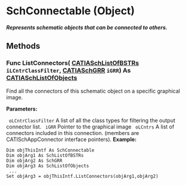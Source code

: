 # SchConnectable (Object)

**_Represents schematic objects that can be connected to others._**

## Methods

### Func **ListConnectors**( [CATIASchListOfBSTRs](../CATSchPlatformInterfaces/interface_SchListOfBSTRs_37788.md)  `iLCntrClassFilter`,  [CATIASchGRR](../CATSchPlatformInterfaces/interface_SchGRR_6684.md)  `iGRR`) As [CATIASchListOfObjects](../CATSchPlatformInterfaces/interface_SchListOfObjects_53274.md)

Find all the connectors of this schematic object on a specific graphical image.

**Parameters:**

` oLCntrClassFilter`      A list of all the class types for filtering the output connector list.
` iGRR`      Pointer to the graphical image
` oLCntrs`      A list of connectors included in this connection. (members are CATISchAppConnector interface pointers).
**Example:**

```VBScript
Dim objThisIntf As SchConnectable
Dim objArg1 As SchListOfBSTRs
Dim objArg2 As SchGRR
Dim objArg3 As SchListOfObjects
 ...
Set objArg3 = objThisIntf.ListConnectors(objArg1,objArg2)

```